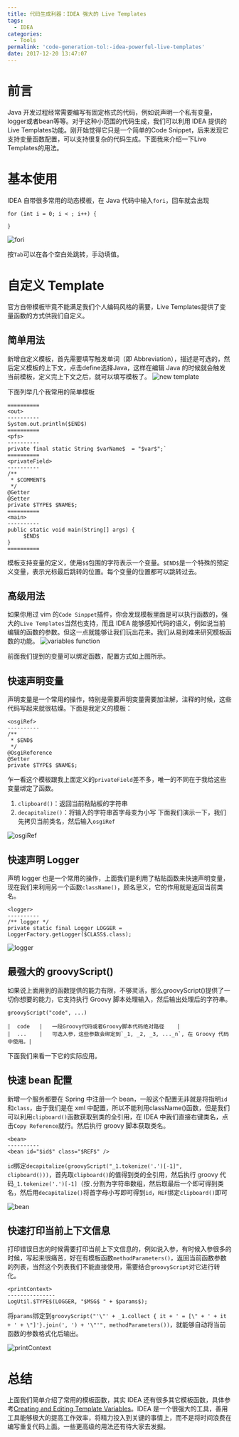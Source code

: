 ```yaml
---
title: 代码生成利器：IDEA 强大的 Live Templates
tags:
  - IDEA
categories:
  - Tools
permalink: 'code-generation-tol:-idea-powerful-live-templates'
date: 2017-12-20 13:47:07
---
```



# 前言
Java 开发过程经常需要编写有固定格式的代码，例如说声明一个私有变量，logger或者bean等等。对于这种小范围的代码生成，我们可以利用 IDEA 提供的 Live Templates功能。刚开始觉得它只是一个简单的Code Snippet，后来发现它支持变量函数配置，可以支持很复杂的代码生成。下面我来介绍一下Live Templates的用法。

# 基本使用
IDEA 自带很多常用的动态模板，在 Java 代码中输入`fori`，回车就会出现
```
for (int i = 0; i < ; i++) {

}
```
![fori](http://ow1k5uxqk.bkt.clouddn.com/2017-12-20-live01.gif)

按`Tab`可以在各个空白处跳转，手动填值。

<!-- more -->

# 自定义 Template
官方自带模板毕竟不能满足我们个人编码风格的需要，Live Templates提供了变量函数的方式供我们自定义。

## 简单用法
新增自定义模板，首先需要填写触发单词（即 Abbreviation），描述是可选的，然后定义模板的上下文，点击define选择Java，这样在编辑 Java 的时候就会触发当前模板，定义完上下文之后，就可以填写模板了。
![new template](http://ow1k5uxqk.bkt.clouddn.com/2017-12-20-live02.gif)

下面列举几个我常用的简单模板
```
==========
<out>
----------
System.out.println($END$)
==========
<pfs>
----------
private final static String $varName$  = "$var$";`
==========
<privateField>
----------
/**
 * $COMMENT$
 */
@Getter
@Setter
private $TYPE$ $NAME$;
==========
<main>
----------
public static void main(String[] args) {
     $END$
}
==========
```

模板支持变量的定义，使用`$$`包围的字符表示一个变量。`$END$`是一个特殊的预定义变量，表示光标最后跳转的位置。每个变量的位置都可以跳转过去。

## 高级用法
如果你用过 vim 的`Code Sinppet`插件，你会发现模板里面是可以执行函数的，强大的`Live Templates`当然也支持，而且 IDEA 能够感知代码的语义，例如说当前编辑的函数的参数。但这一点就能够让我们玩出花来。我们从易到难来研究模板函数的功能。
![variables function](http://ow1k5uxqk.bkt.clouddn.com/2017-12-20-live04.gif)


前面我们提到的变量可以绑定函数，配置方式如上图所示。


## 快速声明变量
声明变量是一个常用的操作，特别是需要声明变量需要加注解，注释的时候，这些代码写起来就很枯燥。下面是我定义的模板：
```
<osgiRef>
----------
/**
 * $END$
 */
@OsgiReference
@Setter
private $TYPE$ $NAME$;
```

乍一看这个模板跟我上面定义的`privateField`差不多，唯一的不同在于我给这些变量绑定了函数。
1. `clipboard()`：返回当前粘贴板的字符串
2. `decapitalize()`：将输入的字符串首字母变为小写
下面我们演示一下，我们先拷贝当前类名，然后输入`osgiRef`

![osgiRef](http://ow1k5uxqk.bkt.clouddn.com/2017-12-20-live03.gif)

## 快速声明 Logger
声明 logger 也是一个常用的操作，上面我们是利用了粘贴函数来快速声明变量，现在我们来利用另一个函数`className()`，顾名思义，它的作用就是返回当前类名。

```
<logger>
----------
/** logger */
private static final Logger LOGGER = LoggerFactory.getLogger($CLASS$.class);
```

![logger](http://ow1k5uxqk.bkt.clouddn.com/2017-12-20-live05.gif)


## 最强大的 groovyScript()
如果说上面用到的函数提供的能力有限，不够灵活，那么groovyScript()提供了一切你想要的能力，它支持执行 Groovy 脚本处理输入，然后输出处理后的字符串。
```
groovyScript("code", ...)

|  code   |   一段Groovy代码或者Groovy脚本代码绝对路径    |
|  ...    |   可选入参，这些参数会绑定到`_1, _2, _3, ..._n`, 在 Groovy 代码中使用。|
```
下面我们来看一下它的实际应用。

## 快速 bean 配置
新增一个服务都要在 Spring 中注册一个 bean，一般这个配置无非就是将指明`id`和`class`，由于我们是在 xml 中配置，所以不能利用className()函数，但是我们可以利用`clipboard()`函数获取到类的全引用，在 IDEA 中我们直接右键类名，点击`Copy Reference`就行。然后执行 groovy 脚本获取类名。
```
<bean>
----------
<bean id="$id$" class="$REF$" />
```
`id`绑定`decapitalize(groovyScript("_1.tokenize('.')[-1]", clipboard()))`，首先取`clipboard()`的值得到类的全引用，然后执行 groovy 代码`_1.tokenize('.')[-1]`（按`.`分割为字符串数组，然后取最后一个即可得到类名，然后用`decapitalize()`将首字母小写即可得到`id`，`REF`绑定`clipboard()`即可

![bean](http://ow1k5uxqk.bkt.clouddn.com/2017-12-20-live06.gif)

## 快速打印当前上下文信息
打印错误日志的时候需要打印当前上下文信息的，例如说入参，有时候入参很多的时候，写起来很痛苦，好在有模板函数`methodParameters()`，返回当前函数参数的列表，当然这个列表我们不能直接使用，需要结合`groovyScript`对它进行转化。
```
<printContext>
---------------
LogUtil.$TYPE$(LOGGER, "$MSG$ " + $params$);
```
将`params`绑定到`groovyScript("'\"' + _1.collect { it + ' = [\" + ' + it + ' + \"]'}.join(', ') + '\"'", methodParameters())`，就能够自动将当前函数的参数格式化后输出。

![printContext](http://ow1k5uxqk.bkt.clouddn.com/2017-12-20-live07.gif)

# 总结
上面我们简单介绍了常用的模板函数，其实 IDEA 还有很多其它模板函数，具体参考[Creating and Editing Template Variables](https://www.jetbrains.com/help/idea/2016.3/creating-and-editing-template-variables.html)。IDEA 是一个很强大的工具，善用工具能够极大的提高工作效率，将精力投入到关键的事情上，而不是将时间浪费在编写重复代码上面。一些更高级的用法还有待大家去发掘。

